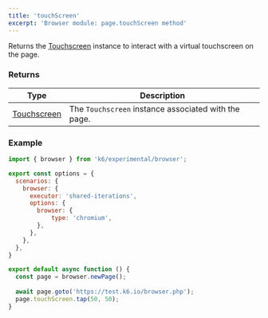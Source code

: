 ```yaml
---
title: 'touchScreen'
excerpt: 'Browser module: page.touchScreen method'
---
```


Returns the [Touchscreen](/javascript-api/k6-experimental/browser/touchscreen/) instance to interact with a virtual touchscreen on the page.

### Returns

| Type                 | Description                                                                                     |
| ----                 | -----------                                                                                     |
| [Touchscreen](/javascript-api/k6-experimental/browser/touchscreen/)              | The `Touchscreen` instance associated with the page.          |

### Example

<CodeGroup labels={[]}>

```javascript
import { browser } from 'k6/experimental/browser';

export const options = {
  scenarios: {
    browser: {
      executor: 'shared-iterations',
      options: {
        browser: {
            type: 'chromium',
        },
      },
    },
  },
}

export default async function () {
  const page = browser.newPage();
  
  await page.goto('https://test.k6.io/browser.php');
  page.touchScreen.tap(50, 50);
}
```

</CodeGroup>